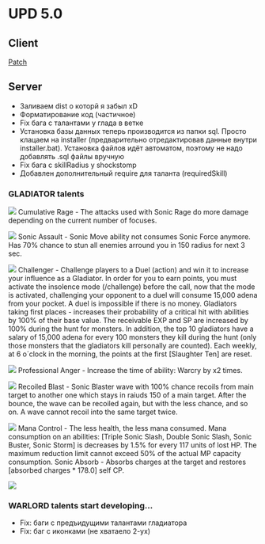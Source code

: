 # UPD 5.0

## Client
[Patch](https://drive.google.com/file/d/1r0rG3bdZxdg8Np14XrYZmSFCoWJt6Hfm/view?usp=sharing)

## Server
- Заливаем dist о которй я забыл xD
- Форматирование код (частичное)
- Fix бага с талантами у глада в ветке
- Установка базы данных теперь производится из папки sql. Просто клацаем на installer (предварительно отредактировав данные внутри installer.bat). Установка файлов идёт автоматом, поэтому не надо добавлять .sql файлы вручную
- Fix бага с skillRadius у shockstomp
- Добавлен дополнительный require для таланта (requiredSkill)

### GLADIATOR talents
![](https://s4.aconvert.com/convert/p3r68-cdx67/bfdha-puxk1.png) Cumulative Rage - The attacks used with Sonic Rage do more damage depending on the current number of focuses.

![](https://s4.aconvert.com/convert/p3r68-cdx67/b7so3-po0ci.png) Sonic Assault - Sonic Move ability not consumes Sonic Force anymore. Has 70% chance to stun all enemies arround you in 150 radius for next 3 sec.

![](https://s4.aconvert.com/convert/p3r68-cdx67/b6l6u-eq6up.png) Challenger - Challenge players to a Duel (action) and win it to increase your influence as a Gladiator. In order for you to earn points, you must activate the insolence mode (/challenge) before the call, now that the mode is activated, challenging your opponent to a duel will consume 15,000 adena from your pocket. A duel is impossible if there is no money. Gladiators taking first places - increases their probability of a critical hit with abilities by 100% of their base value. The receivable EXP and SP are increased by 100% during the hunt for monsters. In addition, the top 10 gladiators have a salary of 15,000 adena for every 100 monsters they kill during the hunt (only those monsters that the gladiators kill personally are counted). Each weekly, at 6 o´clock in the morning, the points at the first [Slaughter Ten] are reset.

![](https://s4.aconvert.com/convert/p3r68-cdx67/b23pc-x78e3.png) Professional Anger - Increase the time of ability: Warcry by x2 times.

![](https://s4.aconvert.com/convert/p3r68-cdx67/bts51-gtk3m.png) Recoiled Blast - Sonic Blaster wave with 100% chance recoils from main target to another one which stays in raiuds 150 of a main target. After the bounce, the wave can be recoiled again, but with the less chance, and so on. A wave cannot recoil into the same target twice.

![](https://s4.aconvert.com/convert/p3r68-cdx67/b9rxv-433s0.png) Mana Control - The less health, the less mana consumed. Mana consumption on an abilities: [Triple Sonic Slash, Double Sonic Slash, Sonic Buster, Sonic Storm] is decreases by 1.5% for every 117 units of lost HP. The maximum reduction limit cannot exceed 50% of the actual MP capacity consumption.
Sonic Absorb - Absorbs charges at the target and restores [absorbed charges * 178.0] self CP.

![](https://i.ibb.co/X38skQX/Screenshot-4.png)

### WARLORD talents start developing...
* Fix: баги с предъидущими талантами гладиатора
* Fix: баг с иконками (не хватаело 2-ух)

